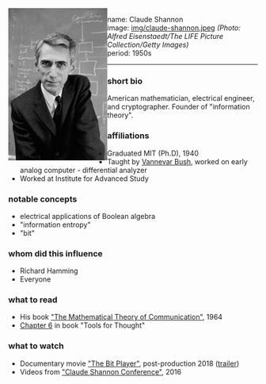 <img align="left" width="200" src="img/claude-shannon.jpeg">

name: Claude Shannon </br>
image: [img/claude-shannon.jpeg](img/claude-shannon.jpeg) _(Photo: Alfred Eisenstaedt/The LIFE Picture Collection/Getty Images)_</br>
period: 1950s </br>

------

### short bio
American mathematician, electrical engineer, and cryptographer.
Founder of "information theory".

### affiliations
 - Graduated MIT (Ph.D), 1940
 - Taught by [Vannevar Bush](vannevar-bush.md), worked on early analog computer - differential analyzer
 - Worked at Institute for Advanced Study

### notable concepts
 - electrical applications of Boolean algebra
 - "information entropy"
 - "bit"

### whom did this influence
 - Richard Hamming
 - Everyone

### what to read
 - His book ["The Mathematical Theory of Communication"](https://en.wikipedia.org/wiki/A_Mathematical_Theory_of_Communication), 1964
 - [Chapter 6](http://www.rheingold.com/texts/tft/06.html#Chap06) in book "Tools for Thought"

### what to watch
 - Documentary movie ["The Bit Player"](https://www.imdb.com/title/tt5015534/), post-production 2018 ([trailer](https://vimeo.com/288625027))
 - Videos from ["Claude Shannon Conference"](https://www.youtube.com/playlist?list=PLZ4JlAKnv384PiK8mUd4SmzC5BwMbnfUY), 2016
